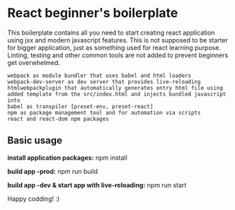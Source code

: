 # React beginner's boilerplate

This boilerplate contains all you need to start creating react application using jsx and modern javascript features.
This is not supposed to be starter for bigger application, just as something used for react learning purpose.
Linting, testing and other common tools are not added to prevent beginners get overwhelmed.

```
webpack as module bundler that uses babel and html loaders
webpack-dev-server as dev server that provides live-reloading
htmlwebpackplugin that automatically generates entry html file using added template from the src/index.html and injects bundled javascript into
babel as transpiler [preset-env, preset-react]
npm as package management tool and for automation via scripts
react and react-dom npm packages
```

## Basic usage
**install application packages:** npm install

**build app -prod:** npm run build

**build app -dev & start app with live-reloading:** npm run start

Happy codding! :)
